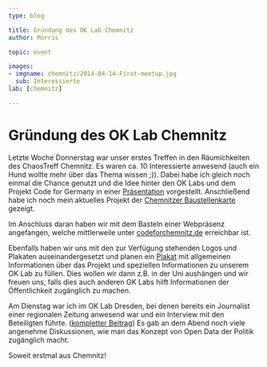 ```yaml
---
type: blog

title: Gründung des OK Lab Chemnitz
author: Morris

topic: event

images:
- imgname: chemnitz/2014-04-14-First-meetup.jpg
  sub: Interessierte
lab: [chemnitz]

---
```


# Gründung des OK Lab Chemnitz

Letzte Woche Donnerstag war unser erstes Treffen in den Räumichkeiten des ChaosTreff Chemnitz. Es waren ca. 10 Interessierte anwesend (auch ein Hund wollte mehr über das Thema wissen ;)). Dabei habe ich gleich noch einmal die Chance genutzt und die Idee hinter den OK Labs und dem Projekt Code for Germany in einer [Präsentation][] vorgestellt. Anschließend habe ich noch mein aktuelles Projekt der [Chemnitzer Baustellenkarte][] gezeigt.

Im Anschluss daran haben wir mit dem Basteln einer Webpräsenz angefangen, welche mittlerweile unter [codeforchemnitz.de][] erreichbar ist.

Ebenfalls haben wir uns mit den zur Verfügung stehenden Logos und Plakaten auseinandergesetzt und planen ein [Plakat][] mit allgemeinen Informationen über das Projekt und speziellen Informationen zu unserem OK Lab zu füllen. Dies wollen wir dann z.B. in der Uni aushängen und wir freuen uns, falls dies auch anderen OK Labs hilft Informationen der Öffentlichkeit zugänglich zu machen.

Am Dienstag war ich im OK Lab Dresden, bei denen bereits ein Journalist einer regionalen Zeitung anwesend war und ein Interview mit den Beteiligten führte. ([kompletter Beitrag][])  Es gab an dem Abend noch viele angenehme Diskussionen, wie man das Konzept von Open Data der Politik zugänglich macht.

Soweit erstmal aus Chemnitz!


[Präsentation]: http://morrisjobke.de/stuff/ok-lab-chemnitz/
[Chemnitzer Baustellenkarte]: http://morrisjobke.de/stuff/baustellen-chemnitz/
[codeforchemnitz.de]: http://codeforchemnitz.de/
[Plakat]: https://github.com/CodeforChemnitz/oeffentlichkeitsarbeit
[kompletter Beitrag]: http://computer-oiger.de/2014/04/11/dresdner-hacker-wollen-aemterdaten-befreien/28142
